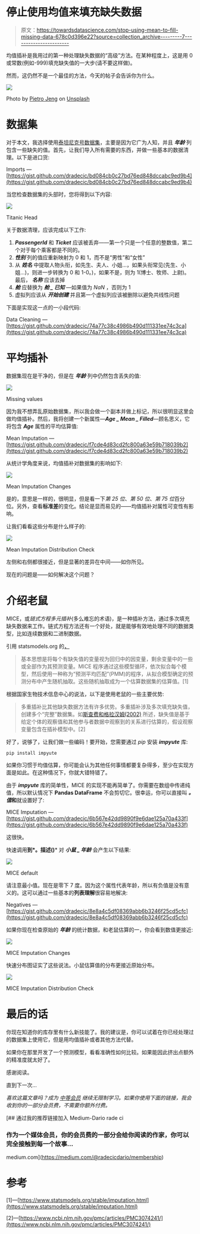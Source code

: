 # 停止使用均值来填充缺失数据

> 原文：<https://towardsdatascience.com/stop-using-mean-to-fill-missing-data-678c0d396e22?source=collection_archive---------7----------------------->

均值插补是我用过的第一种处理缺失数据的“高级”方法。在某种程度上，这是用 0 或常数(例如-999)填充缺失值的一大步(请不要这样做)。

然而，这仍然不是一个最佳的方法，今天的帖子会告诉你为什么。

![](img/7610547cdb7eae29ec8ff3c386c843a7.png)

Photo by [Pietro Jeng](https://unsplash.com/@pietrozj?utm_source=medium&utm_medium=referral) on [Unsplash](https://unsplash.com?utm_source=medium&utm_medium=referral)

# 数据集

对于本文，我选择使用[泰坦尼克号数据集](https://github.com/datasciencedojo/datasets/blob/master/titanic.csv)，主要是因为它广为人知，并且 ***年龄*** 列包含一些缺失的值。首先，让我们导入所有需要的东西，并做一些基本的数据清理。以下是进口货:

Imports — [https://gist.github.com/dradecic/bd084cb0c27bd76ed848dccabc9ed9b4](https://gist.github.com/dradecic/bd084cb0c27bd76ed848dccabc9ed9b4)

当您检查数据集的头部时，您将得到以下内容:

![](img/8a4f5f170899764a0bdb88437d19d0ae.png)

Titanic Head

关于数据清理，应该完成以下工作:

1.  ***PassengerId*** 和 ***Ticket*** 应该被丢弃——第一个只是一个任意的整数值，第二个对于每个乘客都是不同的。
2.  ***性别*** 列的值应重新映射为 0 和 1，而不是“男性”和“女性”
3.  从 ***姓名*** 中提取人物头衔，如先生、夫人、小姐…，如果头衔常见(先生、小姐…)，则进一步转换为 0 和 1-0。)，如果不是，则为 1(博士、牧师、上尉)。最后， ***名称*** 应该去掉
4.  ***舱*** 应替换为 ***舱 _ 已知*** —如果值为 *NaN* ，否则为 1
5.  虚拟列应该从 ***开始创建*** 并且第一个虚拟列应该被删除以避免共线性问题

下面是实现这一点的一小段代码:

Data Cleaning — [https://gist.github.com/dradecic/74a77c38c4986b490d111331ee74c3ca](https://gist.github.com/dradecic/74a77c38c4986b490d111331ee74c3ca)

# 平均插补

数据集现在是干净的，但是在 ***年龄*** 列中仍然包含丢失的值:

![](img/79de4809c4f05c24107587c690e9d1fb.png)

Missing values

因为我不想弄乱原始数据集，所以我会做一个副本并做上标记，所以很明显这里会做均值插补。然后，我将创建一个新属性—***Age _ Mean _ Filled***—顾名思义，它将包含 ***Age*** 属性的平均估算值:

Mean Imputation — [https://gist.github.com/dradecic/f7cde4d83cd2fc800a63e59b718039b2](https://gist.github.com/dradecic/f7cde4d83cd2fc800a63e59b718039b2)

从统计学角度来说，均值插补对数据集的影响如下:

![](img/d49e48593f89d6c18e3851d685839fe1.png)

Mean Imputation Changes

是的，意思是一样的，很明显，但是看一下*第 25 位*、*第 50 位*、*第 75 位*百分位。另外，查看**标准差**的变化。结论是显而易见的——均值插补对属性可变性有影响。

让我们看看这些分布是什么样子的:

![](img/2d809570ec089649de1575e2f89936b9.png)

Mean Imputation Distribution Check

左侧和右侧都很接近，但是显著的差异在中间——如你所见。

现在的问题是——如何解决这个问题？

# 介绍老鼠

MICE，或*链式方程多元插补*(多么难忘的术语)，是一种插补方法，通过多次填充缺失数据来工作。链式方程方法还有一个好处，就是能够有效地处理不同的数据类型，比如连续数据和二进制数据。

引用 statsmodels.org 的[，](https://www.statsmodels.org/)

> 基本思想是将每个有缺失值的变量视为回归中的因变量，剩余变量中的一些或全部作为其预测变量。MICE 程序通过这些模型循环，依次拟合每个模型，然后使用一种称为“预测平均匹配”(PMM)的程序，从拟合模型确定的预测分布中产生随机抽取。这些随机抽取成为一个估算数据集的估算值。[1]

根据国家生物技术信息中心的说法，以下是使用老鼠的一些主要优势:

> 多重插补比其他缺失数据方法有许多优势。多重插补涉及多次填充缺失值，创建多个“完整”数据集。如[斯查费和格拉汉姆(2002)](https://www.ncbi.nlm.nih.gov/pmc/articles/PMC3074241/#R30) 所述，缺失值是基于给定个体的观察值和其他参与者数据中观察到的关系进行估算的，假设观察变量包含在插补模型中。[2]

好了，说够了，让我们做一些编码！要开始，您需要通过 *pip* 安装 ***impyute*** 库:

```
pip install impyute
```

如果你习惯于均值估算，你可能会认为其他任何事情都要复杂得多，至少在实现方面是如此。在这种情况下，你就大错特错了。

由于 ***impyute*** 库的简单性，MICE 的实现不能再简单了。你需要在数组中传递纯值，所以默认情况下 **Pandas DataFrame** 不会剪切它。很幸运，你可以直接叫 ***。值*和**就设置好了:

MICE Imputation — [https://gist.github.com/dradecic/6b567e42dd9890f9e6dae125a70a433f](https://gist.github.com/dradecic/6b567e42dd9890f9e6dae125a70a433f)

这很快。

快速调用**到*。描述()*** 对 ***小鼠 _ 年龄*** 会产生以下结果:

![](img/0ee5d3d6b9a26868b1d465233c4961a8.png)

MICE default

请注意最小值。现在是零下 7 度。因为这个属性代表年龄，所以有负值是没有意义的。这可以通过一些基本的**列表理解**很容易地解决:

Negatives — [https://gist.github.com/dradecic/8e8a4c5df08369abb6b3246f25cd5cfc](https://gist.github.com/dradecic/8e8a4c5df08369abb6b3246f25cd5cfc)

如果你现在检查原始的 ***年龄*** 的统计数据，和老鼠估算的一，你会看到数值更接近:

![](img/4e47303abeb07c699fa524edbddc6acf.png)

MICE Imputation Changes

快速分布图证实了这些说法。小鼠估算值的分布更接近原始分布。

![](img/92bfc4890371bd8e5232b9e772755055.png)

MICE Imputation Distribution Check

# 最后的话

你现在知道你的库存里有什么新技能了。我的建议是，你可以试着在你已经处理过的数据集上使用它，但是用均值插补或者其他方法代替。

如果你在那里开发了一个预测模型，看看准确性如何比较。如果能因此挤出点额外的精准度就太好了。

感谢阅读。

直到下一次…

*喜欢这篇文章吗？成为* [*中等会员*](https://medium.com/@radecicdario/membership) *继续无限制学习。如果你使用下面的链接，我会收到你的一部分会员费，不需要你额外付费。*

[](https://medium.com/@radecicdario/membership) [## 通过我的推荐链接加入 Medium-Dario rade ci

### 作为一个媒体会员，你的会员费的一部分会给你阅读的作家，你可以完全接触到每一个故事…

medium.com](https://medium.com/@radecicdario/membership) 

# 参考

[1]—[https://www.statsmodels.org/stable/imputation.html](https://www.statsmodels.org/stable/imputation.html)

[2]—[https://www.ncbi.nlm.nih.gov/pmc/articles/PMC3074241/](https://www.ncbi.nlm.nih.gov/pmc/articles/PMC3074241/)
